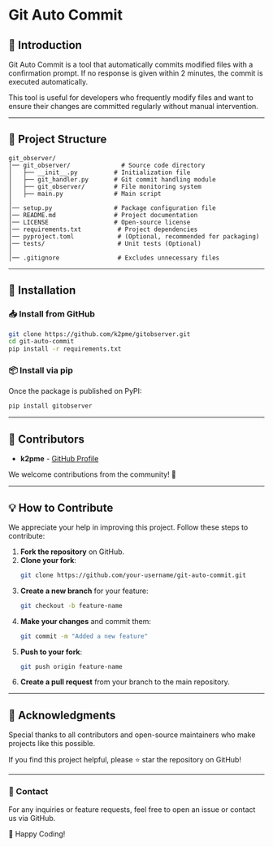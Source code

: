 # Git Auto Commit

## 📌 Introduction
Git Auto Commit is a tool that automatically commits modified files with a confirmation prompt. If no response is given within 2 minutes, the commit is executed automatically.

This tool is useful for developers who frequently modify files and want to ensure their changes are committed regularly without manual intervention.

---

## 📂 Project Structure

```
git_observer/
│── git_observer/              # Source code directory
│   ├── __init__.py          # Initialization file
│   ├── git_handler.py       # Git commit handling module
│   ├── git_observer/        # File monitoring system
│   ├── main.py              # Main script
│
│── setup.py                 # Package configuration file
│── README.md                # Project documentation
│── LICENSE                  # Open-source license
│── requirements.txt          # Project dependencies
│── pyproject.toml            # (Optional, recommended for packaging)
│── tests/                    # Unit tests (Optional)
│
│── .gitignore                # Excludes unnecessary files
```

---

## 🔧 Installation

### 📥 Install from GitHub
```bash
git clone https://github.com/k2pme/gitobserver.git
cd git-auto-commit
pip install -r requirements.txt
```

### 📦 Install via pip
Once the package is published on PyPI:
```bash
pip install gitobserver
```

---

## 👥 Contributors
- **k2pme** - [GitHub Profile](https://github.com/k2pme)

We welcome contributions from the community! 🚀

---

## 💡 How to Contribute
We appreciate your help in improving this project. Follow these steps to contribute:

1. **Fork the repository** on GitHub.
2. **Clone your fork**:
   ```bash
   git clone https://github.com/your-username/git-auto-commit.git
   ```
3. **Create a new branch** for your feature:
   ```bash
   git checkout -b feature-name
   ```
4. **Make your changes** and commit them:
   ```bash
   git commit -m "Added a new feature"
   ```
5. **Push to your fork**:
   ```bash
   git push origin feature-name
   ```
6. **Create a pull request** from your branch to the main repository.

---

## 🙏 Acknowledgments
Special thanks to all contributors and open-source maintainers who make projects like this possible.

If you find this project helpful, please ⭐ star the repository on GitHub!

---

### 📧 Contact
For any inquiries or feature requests, feel free to open an issue or contact us via GitHub.

🚀 Happy Coding!